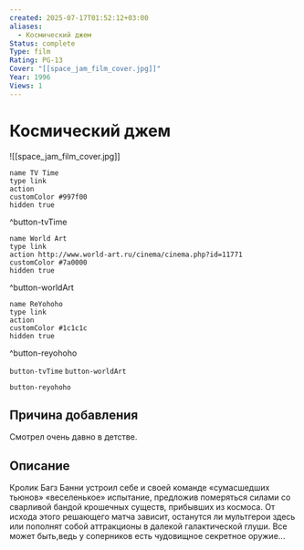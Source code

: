 ```yaml
---
created: 2025-07-17T01:52:12+03:00
aliases:
  - Космический джем
Status: complete
Type: film
Rating: PG-13
Cover: "[[space_jam_film_cover.jpg]]"
Year: 1996
Views: 1
---
```


# Космический джем

![[space_jam_film_cover.jpg]]


```button
name TV Time
type link
action 
customColor #997f00
hidden true
```
^button-tvTime

```button
name World Art
type link
action http://www.world-art.ru/cinema/cinema.php?id=11771
customColor #7a0000
hidden true
```
^button-worldArt

```button
name ReYohoho
type link
action 
customColor #1c1c1c
hidden true
```
^button-reyohoho



`button-tvTime` `button-worldArt`

`button-reyohoho`

## Причина добавления

Смотрел очень давно в детстве.


## Описание

Кролик Багз Банни устроил себе и своей команде «сумасшедших тьюнов» «веселенькое» испытание, предложив померяться силами со сварливой бандой крошечных существ, прибывших из космоса. От исхода этого решающего матча зависит, останутся ли мультгерои здесь или пополнят собой аттракционы в далекой галактической глуши. Все может быть,ведь у соперников есть чудовищное секретное оружие...

